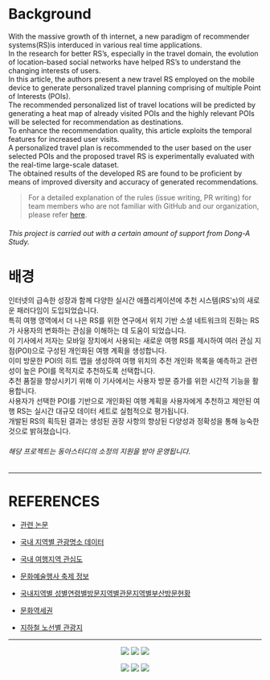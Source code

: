 # Background 

With the massive growth of th internet, a new paradigm of recommender systems(RS)is interduced in various real time applications.  
In the research for better RS’s, especially in the travel domain, the
evolution of location-based social networks have helped RS’s to understand the changing interests of
users.  
In this article, the authors present a new travel RS employed on the mobile device to generate
personalized travel planning comprising of multiple Point of Interests (POIs).  
The recommended personalized list of travel locations will be predicted by generating a heat map of already visited
POIs and the highly relevant POIs will be selected for recommendation as destinations.  
To enhance the recommendation quality, this article exploits the temporal features for increased user visits.  
A personalized travel plan is recommended to the user based on the user selected POIs and the proposed
travel RS is experimentally evaluated with the real-time large-scale dataset.  
The obtained results of the developed RS are found to be proficient by means of improved diversity and accuracy of generated recommendations.  


> For a detailed explanation of the rules (issue writing, PR writing) for team members who are not familiar with GitHub and our organization, please refer [here](https://github.com/DAU-BigDataTeams/GitGuide.git).


###### This project is carried out with a certain amount of support from Dong-A Study.  

# 배경
인터넷의 급속한 성장과 함께 다양한 실시간 애플리케이션에 추천 시스템(RS's)의 새로운 패러다임이 도입되었습니다.  
특히 여행 영역에서 더 나은 RS를 위한 연구에서 위치 기반 소셜 네트워크의 진화는 RS가 사용자의 변화하는 관심을 이해하는 데 도움이 되었습니다.  
이 기사에서 저자는 모바일 장치에서 사용되는 새로운 여행 RS를 제시하여 여러 관심 지점(POI)으로 구성된 개인화된 여행 계획을 생성합니다.  
이미 방문한 POI의 히트 맵을 생성하여 여행 위치의 추천 개인화 목록을 예측하고 관련성이 높은 POI를 목적지로 추천하도록 선택합니다.  
추천 품질을 향상시키기 위해 이 기사에서는 사용자 방문 증가를 위한 시간적 기능을 활용합니다.  
사용자가 선택한 POI를 기반으로 개인화된 여행 계획을 사용자에게 추천하고 제안된 여행 RS는 실시간 대규모 데이터 세트로 실험적으로 평가됩니다.  
개발된 RS의 획득된 결과는 생성된 권장 사항의 향상된 다양성과 정확성을 통해 능숙한 것으로 밝혀졌습니다.  

###### 해당 프로젝트는 동아스터디의 소정의 지원을 받아 운영됩니다.

----

# REFERENCES

- [관련 논문](https://www.igi-global.com/article/effective-knowledge-based-recommender-system-for-tailored-multiple-point-of-interest-recommendation/219272)

- [국내 지역별 관광명소 데이터](https://www.culture.go.kr/bigdata/user/data_market/detail.do?id=1ec19f06-035e-49f3-8c5d-ff8d2d2829a7)

- [국내 여행지역 관심도](https://www.culture.go.kr/bigdata/user/data_market/detail.do?id=359f0000-4129-11ec-a107-3b8bd6a15b10)

- [문화예술행사 축제 정보](https://www.culture.go.kr/bigdata/user/data_market/detail.do?id=21566e2b-d9ec-44c6-9843-1dd52e4bd946)

- [국내지역별 성별연령별방문지역별관문지역별부산방문현황](https://www.culture.go.kr/bigdata/user/data_market/detail.do?id=4d404a6d-116d-4c81-a79d-2041f81c65ce)

- [문화역세권 ](https://www.culture.go.kr/bigdata/user/data_market/detail.do?id=c63b8541-2153-4da6-8c8f-b09972ec544b)

- [지하철 노선별 관광지](https://www.culture.go.kr/bigdata/user/data_market/detail.do?id=5da758b2-a29a-4fab-89e2-6676a19df1b0)

----

<div align = center>
<img src="https://img.shields.io/badge/Python-3776AB?style=for-the-badge&logo=Python&logoColor=white"/> <img src="https://img.shields.io/badge/Pandas-150458?style=for-the-badge&logo=Pandas&logoColor=white"/> <img src="https://img.shields.io/badge/Plotly-3F4F75?style=for-the-badge&logo=Plotly&logoColor=white"/> <p>  
<img src="https://img.shields.io/badge/Jupyter-F37626?style=for-the-badge&logo=Jupyter&logoColor=white"/> <img src="https://img.shields.io/badge/Android-3DDC84?style=for-the-badge&logo=Android&logoColor=white"/> <img src="https://img.shields.io/badge/JetBrains-000000?style=for-the-badge&logo=JetBrains&logoColor=white"/>
</div>
